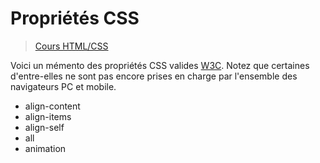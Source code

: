 # Propriétés CSS

> [Cours HTML/CSS](https://www.youtube.com/playlist?list=PLrSOXFDHBtfE5tpw0bjMevWxMWXotiSdO)

Voici un mémento des propriétés CSS valides [W3C](https://www.w3.org/). Notez que certaines d'entre-elles ne sont pas encore prises en charge par l'ensemble des navigateurs PC et mobile.

+ align-content
+ align-items
+ align-self
+ all
+ animation
